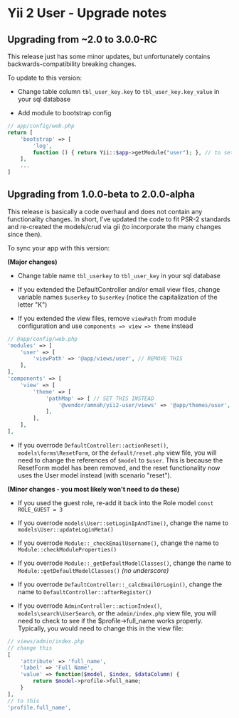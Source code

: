 Yii 2 User - Upgrade notes
=========

## Upgrading from ~2.0 to 3.0.0-RC

This release just has some minor updates, but unfortunately contains backwards-compatibility 
breaking changes.

To update to this version:

* Change table column ```tbl_user_key.key``` to ```tbl_user_key.key_value``` in your sql database
 
* Add module to bootstrap config
 
```php
// app/config/web.php
return [
    'bootstrap' => [
        'log',
        function () { return Yii::$app->getModule("user"); }, // to set up /user routes
    ],
    ...
]
```

## Upgrading from 1.0.0-beta to 2.0.0-alpha

This release is basically a code overhaul and does not contain any functionality changes.
In short, I've updated the code to fit PSR-2 standards and re-created the models/crud via
gii (to incorporate the many changes since then).

To sync your app with this version:

**(Major changes)**

* Change table name ```tbl_userkey``` to ```tbl_user_key``` in your sql database

* If you extended the DefaultController and/or email view files, change variable
names ```$userkey``` to ```$userKey``` (notice the capitalization of the letter "K")

* If you extended the view files, remove ```viewPath``` from module configuration
and use ```components => view => theme``` instead

```php
// @app/config/web.php
'modules' => [
    'user' => [
        'viewPath' => '@app/views/user', // REMOVE THIS
    ],
],
'components' => [
    'view' => [
        'theme' => [
            'pathMap' => [ // SET THIS INSTEAD
                '@vendor/amnah/yii2-user/views' => '@app/themes/user', // example: @app/themes/user/default/profile.php
            ],
        ],
    ],
],
```

* If you overrode ```DefaultController::actionReset()```,
```models\forms\ResetForm```, or the ```default/reset.php``` view file,
you will need to change the references of ```$model``` to ```$user```. This is
because the ResetForm model has been removed, and the reset functionality now
uses the User model instead (with scenario "reset").

**(Minor changes - you most likely won't need to do these)**

* If you used the guest role, re-add it back into the Role model
```const ROLE_GUEST = 3```

* If you overrode ```models\User::setLoginIpAndTime()```, change the name
to ```models\User::updateLoginMeta()```

* If you overrode ```Module::_checkEmailUsername()```, change the name
to ```Module::checkModuleProperties()```

* If you overrode ```Module::_getDefaultModelClasses()```, change the name
to ```Module::getDefaultModelClasses()``` *(no underscore)*

* If you overrode ```DefaultController::_calcEmailOrLogin()```, change the name
to ```DefaultController::afterRegister()```

* If you overrode ```AdminController::actionIndex()```,
```models\search\UserSearch```, or the ```admin/index.php``` view file,
you will need to check to see if the $profile->full_name works properly. Typically,
you would need to change this in the view file:

```php
// views/admin/index.php
// change this
[
    'attribute' => 'full_name',
    'label' => 'Full Name',
    'value' => function($model, $index, $dataColumn) {
        return $model->profile->full_name;
    }
],
// to this
'profile.full_name',
```